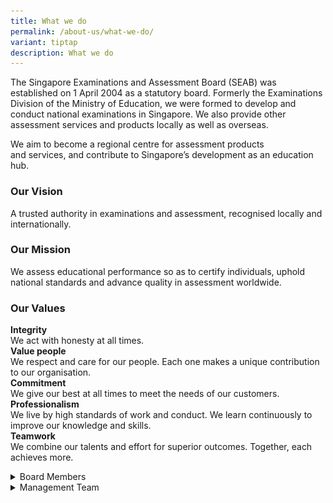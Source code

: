 ```yaml
---
title: What we do
permalink: /about-us/what-we-do/
variant: tiptap
description: What we do
---
```

<p>The Singapore Examinations and Assessment Board (SEAB) was established
on 1 April 2004 as a statutory board. Formerly the Examinations Division
of the Ministry of Education, we were formed to develop and conduct national
examinations in Singapore. We also provide other assessment services and
products locally as well as overseas.</p>
<p>We aim to become a regional centre for assessment products and&nbsp;services,&nbsp;and
contribute to Singapore’s development as an education hub.</p>
<h3><strong>Our Vision</strong></h3>
<p>A trusted authority in examinations and&nbsp;assessment,&nbsp;recognised
locally and internationally.</p>
<h3><strong>Our Mission</strong></h3>
<p>We assess educational performance so as to certify individuals, uphold
national standards and advance quality in assessment worldwide.</p>
<h3><strong>Our Values</strong></h3>
<p><strong>Integrity</strong> 
<br>We act with honesty at all times.
<br><strong>Value people<br></strong>We respect and care for our people. Each
one makes a unique contribution to our organisation.
<br><strong>Commitment</strong> 
<br>We give our best at all times to meet the needs of our customers.
<br><strong>Professionalism</strong> 
<br>We live by high standards of work and conduct. We learn continuously to
improve our knowledge and skills.
<br><strong>Teamwork<br></strong>We combine our talents and effort for superior
outcomes. Together, each achieves more.</p>
<div data-type="detailGroup" class="isomer-accordion isomer-accordion-white">
<details class="isomer-details">
<summary>Board Members</summary>
<div data-type="detailsContent" class="isomer-details-content">
<p></p>
<table>
<tbody>
<tr>
<th rowspan="1" colspan="1">
<p></p>
</th>
<th rowspan="1" colspan="1">
<p></p>
</th>
<th rowspan="1" colspan="1">
<p></p>
</th>
</tr>
<tr>
<td rowspan="1" colspan="1">
<div class="isomer-image-wrapper">
<img style="width: 50%;" height="auto" width="100%" alt="Mr Wong Siew Hoong" src="/images/Wong_Siew_Hoong.png">
</div>
<p><strong>Mr Wong Siew Hoong Chairman, Singapore Examinations and Assessment Board</strong>
<br>Advisor, Ministry of Education</p>
</td>
<td rowspan="1" colspan="1">
<p></p>
</td>
<td rowspan="1" colspan="1">
<p></p>
</td>
</tr>
<tr>
<td rowspan="1" colspan="1">
<div class="isomer-image-wrapper">
<img style="width: 51%;" height="auto" width="100%" alt="Prof Tan Cheng Yian Bernard" src="/images/Tan_Cheng_Yian_Bernard.png">
</div>
<p><strong>Prof Tan Cheng Yian Bernard</strong>
<br>Senior Vice-Provost (Undergraduate Education), National University of
Singapore</p>
</td>
<td rowspan="1" colspan="1">
<div class="isomer-image-wrapper">
<img style="width: 59%;" height="auto" width="100%" alt="Ms Juthika Ramanathan" src="/images/Juthika_Ramanathan.png">
</div>
<p><strong>Ms Juthika Ramanathan</strong>
<br>Chief Executive (Office of the Chief Justice), Supreme Court of Singapore</p>
</td>
<td rowspan="1" colspan="1">
<div class="isomer-image-wrapper">
<img style="width: 45%;" height="auto" width="100%" alt="Mr Chin Chi Leong" src="/images/Chin_Chi_Leong.png">
</div>
<p><strong>Mr Chin Chi Leong</strong>
<br>Deputy Chief Executive Officer (Building Control)/Comissioner of Buildings,
Building and Construction Authority (BCA)</p>
</td>
</tr>
<tr>
<td rowspan="1" colspan="1">
<p>dsadas</p>
</td>
<td rowspan="1" colspan="1">
<p>dsa</p>
</td>
<td rowspan="1" colspan="1">
<p></p>
</td>
</tr>
</tbody>
</table>
<p></p>
</div>
</details>
<details class="isomer-details">
<summary>Management Team</summary>
<div data-type="detailsContent" class="isomer-details-content">
<p></p>
</div>
</details>
</div>
<p></p>